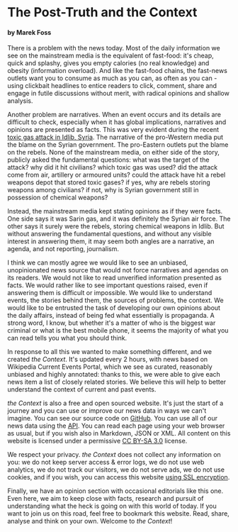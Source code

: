 
# The Post-Truth and the Context
#### by Marek Foss

There is a problem with the news today. Most of the daily information we see on the mainstream media is the equivalent of fast-food: it's cheap, quick and splashy, gives you empty calories (no real knowledge) and obesity (information overload). And like the fast-food chains, the fast-news outlets want you to consume as much as you can, as often as you can - using clickbait headlines to entice readers to click, comment, share and engage in futile discussions without merit, with radical opinions and shallow analysis.

Another problem are narratives. When an event occurs and its details are difficult to check, especially when it has global implications, narratives and opinions are presented as facts. This was very evident during the recent [toxic gas attack in Idlib, Syria](http://thecontext.net/news/2017/04/4/a-toxic-gas-attack-allegedly-by-syrian-warplanes-kills-at-least-83-and-injures-many-more-in-rebel-held-khan-shaykhun-idlib.html). The narrative of the pro-Western media put the blame on the Syrian government. The pro-Eastern outlets put the blame on the rebels. None of the mainstream media, on either side of the story, publicly asked the fundamental questions: what was the target of the attack? why did it hit civilians? which toxic gas was used? did the attack come from air, artillery or armoured units? could the attack have hit a rebel weapons depot that stored toxic gases? if yes, why are rebels storing weapons among civilians? if not, why is Syrian government still in possession of chemical weapons?

Instead, the mainstream media kept stating opinions as if they were facts. One side says it was Sarin gas, and it was definitely the Syrian air force. The other says it surely were the rebels, storing chemical weapons in Idlib. But without answering the fundamental questions, and without any visible interest in answering them, it may seem both angles are a narrative, an agenda, and not reporting, journalism.

I think we can mostly agree we would like to see an unbiased, unopinionated news source that would not force narratives and agendas on its readers. We would not like to read unverified information presented as facts. We would rather like to see important questions raised, even if answering them is difficult or impossible. We would like to understand events, the stories behind them, the sources of problems, the context. We would like to be entrusted the task of developing our own opinions about the daily affairs, instead of being fed what essentially is propaganda. A strong word, I know, but whether it's a matter of who is the biggest war criminal or what is the best mobile phone, it seems the majority of what you can read tells you what you should think.

In response to all this we wanted to make something different, and we created *the Context*. It's updated every 2 hours, with news based on Wikipedia Current Events Portal, which we see as curated, reasonably unbiased and highly annotated: thanks to this, we were able to give each news item a list of closely related stories. We believe this will help to better understand the context of current and past events.

*the Context* is also a free and open sourced website. It's just the start of a journey and you can use or improve our news data in ways we can't imagine. You can see our source code on [GitHub](https://github.com/thecontextnet/public). You can use all of our news data using the [API](http://thecontext.net/api). You can read each page using your web browser as usual, but if you wish also in Markdown, JSON or XML. All content on this website is licensed under a permissive [CC BY-SA 3.0](https://en.wikipedia.org/wiki/Wikipedia:Text_of_Creative_Commons_Attribution-ShareAlike_3.0_Unported_License) license.

We respect your privacy. *the Context* does not collect any information on you: we do not keep server access & error logs, we do not use web analytics, we do not track our visitors, we do not serve ads, we do not use cookies, and if you wish, you can access this website [using SSL encryption](https://thecontext.net).

Finally, we have an opinion section with occasional editorials like this one. Even here, we aim to keep close with facts, research and pursuit of understanding what the heck is going on with this world of today. If you want to join us on this road, feel free to bookmark this website. Read, share, analyse and think on your own. Welcome to *the Context*!